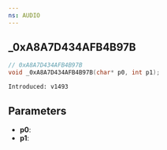 ```yaml
---
ns: AUDIO
---
```

## _0xA8A7D434AFB4B97B

```c
// 0xA8A7D434AFB4B97B
void _0xA8A7D434AFB4B97B(char* p0, int p1);
```

```
Introduced: v1493
```

## Parameters
* **p0**:
* **p1**:

